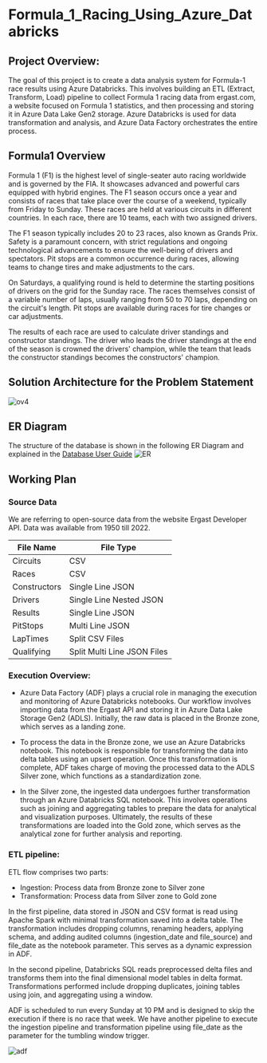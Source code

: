 # Formula_1_Racing_Using_Azure_Databricks

## Project Overview:
The goal of this project is to create a data analysis system for Formula-1 race results using Azure Databricks. This involves building an ETL (Extract, Transform, Load) pipeline to collect Formula 1 racing data from ergast.com, a website focused on Formula 1 statistics, and then processing and storing it in Azure Data Lake Gen2 storage. Azure Databricks is used for data transformation and analysis, and Azure Data Factory orchestrates the entire process.

## Formula1 Overview
Formula 1 (F1) is the highest level of single-seater auto racing worldwide and is governed by the FIA. It showcases advanced and powerful cars equipped with hybrid engines. The F1 season occurs once a year and consists of races that take place over the course of a weekend, typically from Friday to Sunday. These races are held at various circuits in different countries. In each race, there are 10 teams, each with two assigned drivers.

The F1 season typically includes 20 to 23 races, also known as Grands Prix. Safety is a paramount concern, with strict regulations and ongoing technological advancements to ensure the well-being of drivers and spectators. Pit stops are a common occurrence during races, allowing teams to change tires and make adjustments to the cars.

On Saturdays, a qualifying round is held to determine the starting positions of drivers on the grid for the Sunday race. The races themselves consist of a variable number of laps, usually ranging from 50 to 70 laps, depending on the circuit's length. Pit stops are available during races for tire changes or car adjustments.

The results of each race are used to calculate driver standings and constructor standings. The driver who leads the driver standings at the end of the season is crowned the drivers' champion, while the team that leads the constructor standings becomes the constructors' champion.

## Solution Architecture for the Problem Statement

![ov4](https://github.com/hbuddana/Formula_1_Racing_Using_Azure_Databricks/assets/65592890/ae620fcc-5b65-4c4b-8508-8aca16870026)

## ER Diagram
The structure of the database is shown in the following ER Diagram and explained in the [Database User Guide](http://ergast.com/docs/f1db_user_guide.txt)
![ER](https://github.com/hbuddana/Formula_1_Racing_Using_Azure_Databricks/assets/65592890/84074fe4-1916-47c3-944e-8b414541cc8c)

## Working Plan

### Source Data

We are referring to open-source data from the website Ergast Developer API. Data was available from 1950 till 2022.

| File Name     | File Type                |
|---------------|--------------------------|
| Circuits      | CSV                      |
| Races         | CSV                      |
| Constructors  | Single Line JSON         |
| Drivers       | Single Line Nested JSON  |
| Results       | Single Line JSON         |
| PitStops      | Multi Line JSON          |
| LapTimes      | Split CSV Files          |
| Qualifying    | Split Multi Line JSON Files |



### Execution Overview:

- Azure Data Factory (ADF) plays a crucial role in managing the execution and monitoring of Azure Databricks notebooks. Our workflow involves importing data from the Ergast API and storing it in Azure Data Lake Storage Gen2 (ADLS). Initially, the raw data is placed in the Bronze zone, which serves as a landing zone.

- To process the data in the Bronze zone, we use an Azure Databricks notebook. This notebook is responsible for transforming the data into delta tables using an upsert operation. Once this transformation is complete, ADF takes charge of moving the processed data to the ADLS Silver zone, which functions as a standardization zone.

- In the Silver zone, the ingested data undergoes further transformation through an Azure Databricks SQL notebook. This involves operations such as joining and aggregating tables to prepare the data for analytical and visualization purposes. Ultimately, the results of these transformations are loaded into the Gold zone, which serves as the analytical zone for further analysis and reporting.

###  ETL pipeline:
ETL flow comprises two parts:

- Ingestion: Process data from Bronze zone to Silver zone
- Transformation: Process data from Silver zone to Gold zone

In the first pipeline, data stored in JSON and CSV format is read using Apache Spark with minimal transformation saved into a delta table. The transformation includes dropping columns, renaming headers, applying schema, and adding audited columns (ingestion_date and file_source) and file_date as the notebook parameter. This serves as a dynamic expression in ADF.

In the second pipeline, Databricks SQL reads preprocessed delta files and transforms them into the final dimensional model tables in delta format. Transformations performed include dropping duplicates, joining tables using join, and aggregating using a window.

ADF is scheduled to run every Sunday at 10 PM and is designed to skip the execution if there is no race that week. We have another pipeline to execute the ingestion pipeline and transformation pipeline using file_date as the parameter for the tumbling window trigger.

![adf](https://github.com/hbuddana/Formula_1_Racing_Using_Azure_Databricks/assets/65592890/a927c96d-1417-4678-a203-9dfdb993c324)









